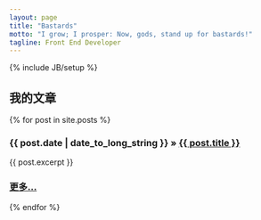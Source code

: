 ```yaml
---
layout: page
title: "Bastards"
motto: "I grow; I prosper: Now, gods, stand up for bastards!"
tagline: Front End Developer
---
```

{% include JB/setup %}

## 我的文章

<div>
  {% for post in site.posts %}
    <h3><span>{{ post.date | date_to_long_string }}</span> &raquo; <a href="{{ BASE_PATH }}{{ post.url }}">{{ post.title }}</a></h3>
    <div class="post-brief">
    {{ post.excerpt }}
    <h3 class="text-right"><a href="{{ BASE_PATH }}{{ post.url }}" >更多...</a></h3>
    </div>

  {% endfor %}
</div>


